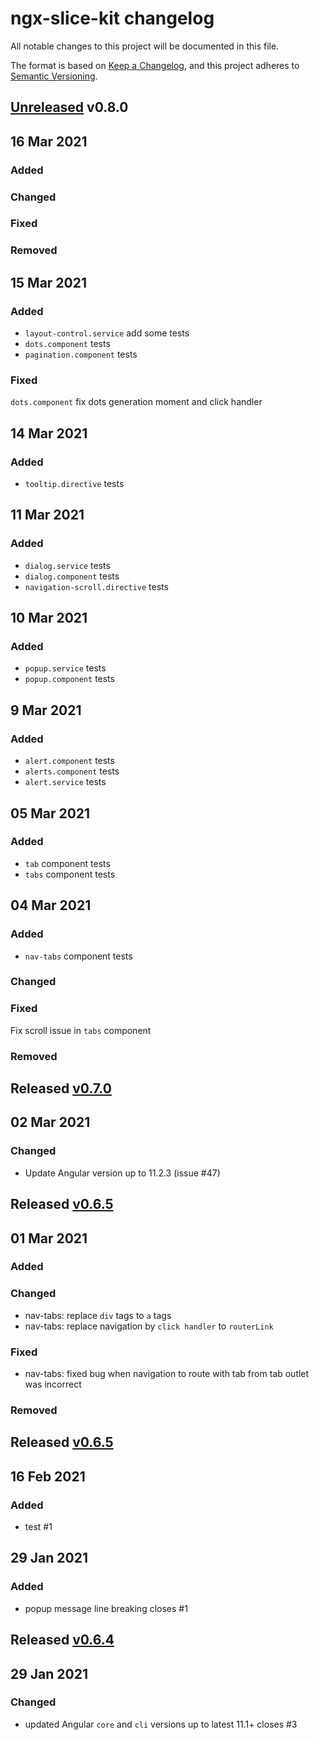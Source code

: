 # ngx-slice-kit changelog
All notable changes to this project will be documented in this file.

The format is based on [Keep a Changelog](https://keepachangelog.com/en/1.0.0/),
and this project adheres to [Semantic Versioning](https://semver.org/spec/v2.0.0.html).

## [Unreleased] v0.8.0

## 16 Mar 2021

### Added

### Changed

### Fixed

### Removed

## 15 Mar 2021

### Added
- `layout-control.service` add some tests
- `dots.component` tests
- `pagination.component` tests

### Fixed
`dots.component` fix dots generation moment and click handler

## 14 Mar 2021

### Added
- `tooltip.directive` tests

## 11 Mar 2021

### Added
- `dialog.service` tests
- `dialog.component` tests
- `navigation-scroll.directive` tests

## 10 Mar 2021

### Added
- `popup.service` tests
- `popup.component` tests

## 9 Mar 2021

### Added
- `alert.component` tests
- `alerts.component` tests
- `alert.service` tests

## 05 Mar 2021

### Added
- `tab` component tests
- `tabs` component tests

## 04 Mar 2021

### Added
- `nav-tabs` component tests

### Changed

### Fixed
Fix scroll issue in `tabs` component

### Removed


## Released [v0.7.0]

## 02 Mar 2021

### Changed
- Update Angular version up to 11.2.3 (issue #47)


## Released [v0.6.5]

## 01 Mar 2021

### Added

### Changed
- nav-tabs: replace `div` tags to `a` tags
- nav-tabs: replace navigation by `click handler` to `routerLink`

### Fixed
- nav-tabs: fixed bug when navigation to route with tab from tab outlet was incorrect

### Removed

## Released [v0.6.5]

## 16 Feb 2021

### Added
- test #1

## 29 Jan 2021

### Added
- popup message line breaking closes #1


## Released [v0.6.4]

## 29 Jan 2021

### Changed
- updated Angular `core` and `cli` versions up to latest 11.1+ closes #3


[Unreleased]: https://github.com/rovergulf/ngx-slice-kit/v0.7.0...main
[v0.7.0]: https://github.com/rovergulf/ngx-slice-kit/compare/v0.6.5...v0.7.0
[v0.6.5]: https://github.com/rovergulf/ngx-slice-kit/compare/v0.6.4...v0.6.5
[v0.6.4]: https://github.com/rovergulf/ngx-slice-kit/tree/v0.6.4
